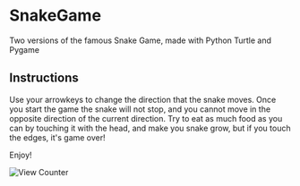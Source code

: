 # SnakeGame
Two versions of the famous Snake Game, made with Python Turtle and Pygame
## Instructions
Use your arrowkeys to change the direction that the snake moves. Once you start the game the snake will not stop, and you cannot move in the opposite direction of the current direction. Try to eat as much food as you can by touching it with the head, and make you snake grow, but if you touch the edges, it's game over!

Enjoy!

![View Counter](https://view-counter.tobyhagan.com/?user=ShashCode2348/SnakeGame)
